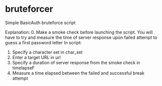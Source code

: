 # bruteforcer
Simple BasicAuth bruteforce script

Explanation:
0. Make a smoke check before launching the script. You will have to try and measure the time of server response upon failed attempt to guess a first password letter
In script:
1. Specify a character set in char_set
2. Enter a target URL in url
3. Specify a duration of server response from the smoke check in timelapseF
4. Measure a time elapsed between the failed and successful break attempt
